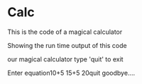 # Calc

This is the code of a magical calculator 

Showing the run time output of this code

our magical calculator
type 'quit' to exit

Enter equation10+5
15+5
20quit
goodbye....
